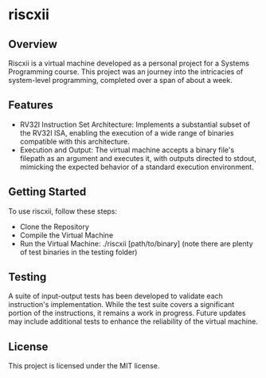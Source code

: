 # riscxii

## Overview

Riscxii is a virtual machine developed as a personal project for a Systems Programming course. This project was an journey into the intricacies of system-level programming, completed over a span of about a week.

## Features

- RV32I Instruction Set Architecture: 
Implements a substantial subset of the RV32I ISA, enabling the execution of a wide range of binaries compatible with this architecture.
- Execution and Output: The virtual machine accepts a binary file's filepath as an argument and executes it, with outputs directed to stdout, mimicking the expected behavior of a standard execution environment.

## Getting Started

To use riscxii, follow these steps:

- Clone the Repository
- Compile the Virtual Machine
- Run the Virtual Machine: ./riscxii [path/to/binary] (note there are plenty of test binaries in the testing folder)

## Testing

A suite of input-output tests has been developed to validate each instruction's implementation. While the test suite covers a significant portion of the instructions, it remains a work in progress. Future updates may include additional tests to enhance the reliability of the virtual machine.

## License

This project is licensed under the MIT license.

